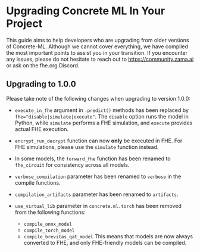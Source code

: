 # Upgrading Concrete ML In Your Project

This guide aims to help developers who are upgrading from older versions of Concrete-ML. Although we cannot cover everything, we have compiled the most important points to assist you in your transition. If you encounter any issues, please do not hesitate to reach out to https://community.zama.ai or ask on the fhe.org Discord.

## Upgrading to 1.0.0

Please take note of the following changes when upgrading to version 1.0.0:

- `execute_in_fhe` argument in `.predict()` methods has been replaced by `fhe="disable|simulate|execute"`. The `disable` option runs the model in Python, while `simulate` performs a FHE simulation, and `execute` provides actual FHE execution.

- `encrypt_run_decrypt` function can now __only__ be executed in FHE. For FHE simulations, please use the `simulate` function instead.

- In some models, the `forward_fhe` function has been renamed to `fhe_circuit` for consistency across all models.

- `verbose_compilation` parameter has been renamed to `verbose` in the compile functions.

- `compilation_artifacts` parameter has been renamed to `artifacts`.

- `use_virtual_lib` parameter in `concrete.ml.torch` has been removed from the following functions:

  - `compile_onnx_model`
  - `compile_torch_model`
  - `compile_brevitas_qat_model`
    This means that models are now always converted to FHE, and only FHE-friendly models can be compiled.
